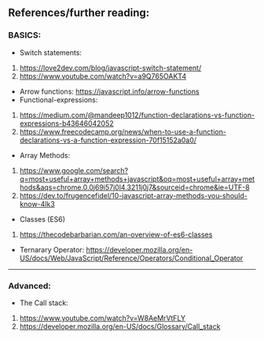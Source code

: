 ## References/further reading:

### BASICS:

- Switch statements:

1. https://love2dev.com/blog/javascript-switch-statement/
2. https://www.youtube.com/watch?v=a9Q765OAKT4

- Arrow functions: https://javascript.info/arrow-functions
- Functional-expressions:

1. https://medium.com/@mandeep1012/function-declarations-vs-function-expressions-b43646042052
2. https://www.freecodecamp.org/news/when-to-use-a-function-declarations-vs-a-function-expression-70f15152a0a0/

- Array Methods:

1. https://www.google.com/search?q=most+useful+array+methods+javascript&oq=most+useful+array+methods&aqs=chrome.0.0j69i57j0l4.3211j0j7&sourceid=chrome&ie=UTF-8
2. https://dev.to/frugencefidel/10-javascript-array-methods-you-should-know-4lk3

- Classes (ES6)

1. https://thecodebarbarian.com/an-overview-of-es6-classes

- Ternarary Operator:
  https://developer.mozilla.org/en-US/docs/Web/JavaScript/Reference/Operators/Conditional_Operator

---

### Advanced:

- The Call stack:

1. https://www.youtube.com/watch?v=W8AeMrVtFLY
2. https://developer.mozilla.org/en-US/docs/Glossary/Call_stack
